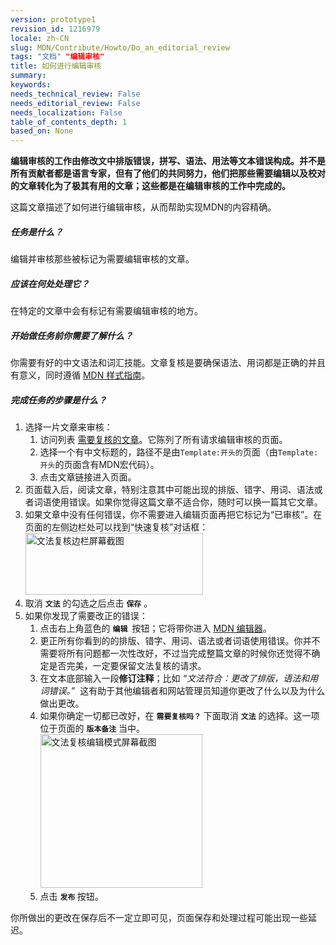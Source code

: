 ```yaml
---
version: prototype1
revision_id: 1216979
locale: zh-CN
slug: MDN/Contribute/Howto/Do_an_editorial_review
tags: "文档" "编辑审核"
title: 如何进行编辑审核
summary: 
keywords: 
needs_technical_review: False
needs_editorial_review: False
needs_localization: False
table_of_contents_depth: 1
based_on: None
---
```

<p class="summary"><strong>编辑审核的工作由修改文中排版错误，拼写、语法、用法等文本错误构成。并不是所有贡献者都是语言专家，但有了他们的共同努力，他们把那些需要编辑以及校对的文章转化为了极其有用的文章；这些都是在编辑审核的工作中完成的。</strong></p>

<p><span class="seoSummary">这篇文章描述了如何进行编辑审核，从而帮助实现MDN的内容精确。</span></p>

<h5 id="任务是什么？"><strong>任务是什么？</strong></h5>

<p>编辑并审核那些被标记为需要编辑审核的文章。</p>

<h5 id="应该在何处处理它？">应该在何处处理它？</h5>

<p>在特定的文章中会有标记有需要编辑审核的地方。</p>

<h5 id="开始做任务前你需要了解什么？">开始做任务前你需要了解什么？</h5>

<p>你需要有好的中文语法和词汇技能。文章复核是要确保语法、用词都是正确的并且有意义，同时遵循 <a href="/zh-CN/docs/MDN/Contribute/Content/Style_guide">MDN 样式指南</a>。</p>

<h5 id="完成任务的步骤是什么？">完成任务的步骤是什么？</h5>

<ol>
 <li>选择一片文章来审核：
  <ol>
   <li>访问列表&nbsp;<a href="/zh-CN/docs/needs-review/editorial">需要复核的文章</a>。它陈列了所有请求编辑审核的页面。</li>
   <li>选择一个有中文标题的，路径不是由<code>Template:开头的</code>页面（由<code>Template:开头</code>的页面含有MDN宏代码）。</li>
   <li>点击文章链接进入页面。</li>
  </ol>
 </li>
 <li>页面载入后，阅读文章，特别注意其中可能出现的排版、错字、用词、语法或者词语使用错误。如果你觉得这篇文章不适合你，随时可以换一篇其它文章。</li>
 <li>如果文章中没有任何错误，你不需要进入编辑页面再把它标记为“已审核”。在页面的左侧边栏处可以找到“快速复核”对话框：<br />
  <img alt="文法复核边栏屏幕截图" src="https://mdn.mozillademos.org/files/13164/editorial%20review%5Bzh-CN%5D.JPG" style="height:99px; width:284px" /></li>
 <li>取消&nbsp;<code><strong>文法</strong></code>&nbsp;的勾选之后点击&nbsp;<code><strong>保存</strong></code>&nbsp;。</li>
 <li>如果你发现了需要改正的错误：
  <ol>
   <li>点击右上角蓝色的&nbsp;<code><strong>编辑</strong>&nbsp;</code>按钮；它将带你进入 <a href="/en-US/docs/Project:MDN/Contributing/Editor_guide">MDN 编辑器</a>。</li>
   <li>更正所有你看到的的排版、错字、用词、语法或者词语使用错误。你并不需要将所有问题都一次性改好，不过当完成整篇文章的时候你还觉得不确定是否完美，一定要保留文法复核的请求。</li>
   <li>在文本底部输入一段<strong>修订注释</strong>；比如 <em>“文法符合：更改了排版，语法和用词错误。” &nbsp;</em>这有助于其他编辑者和网站管理员知道你更改了什么以及为什么做出更改。</li>
   <li>如果你确定一切都已改好，在 <code><strong>需要复核吗？</strong></code> 下面取消 <code><strong>文法</strong></code> 的选择。这一项位于页面的 <strong><code>版本备注</code></strong> 当中。<br />
    <img alt="文法复核编辑模式屏幕截图" src="https://mdn.mozillademos.org/files/13166/editorial%20review%20edit-mode%5Bzh-CN%5D.JPG" style="height:246px; width:259px" /></li>
   <li>点击&nbsp;<strong><code>发布</code>&nbsp;</strong>按钮。</li>
  </ol>
 </li>
</ol>

<div class="note">
<p>你所做出的更改在保存后不一定立即可见，页面保存和处理过程可能出现一些延迟。</p>
</div>

<p>&nbsp;</p>

